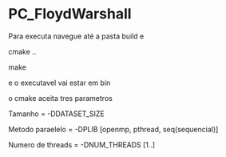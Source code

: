 # PC_FloydWarshall

Para executa navegue até a pasta build e

cmake ..

make

e o executavel vai estar em bin

o cmake aceita tres parametros

Tamanho = -DDATASET_SIZE

Metodo paraelelo = -DPLIB [openmp, pthread, seq(sequencial)]

Numero de threads = -DNUM_THREADS [1..]
